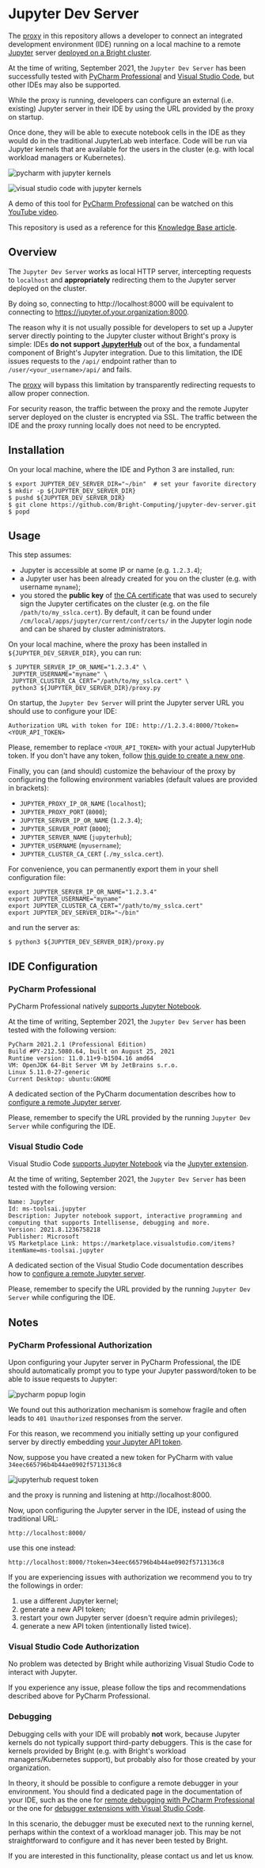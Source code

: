 # Jupyter Dev Server

The [proxy](proxy.py) in this repository allows a developer to connect an integrated development environment (IDE) running on a local machine to a remote [Jupyter](https://jupyter.org/) server [deployed on a Bright cluster](https://www.brightcomputing.com/blog/understanding-the-bright-cluster-manager-9.1-integration-with-jupyter).

At the time of writing, September 2021, the `Jupyter Dev Server` has been successfully tested with [PyCharm Professional](https://www.jetbrains.com/pycharm/) and [Visual Studio Code](https://code.visualstudio.com/), but other IDEs may also be supported.

While the proxy is running, developers can configure an external (i.e. existing) Jupyter server in their IDE by using the URL provided by the proxy on startup.

Once done, they will be able to execute notebook cells in the IDE as they would do in the traditional JupyterLab web interface.
Code will be run via Jupyter kernels that are available for the users in the cluster (e.g. with local workload managers or Kubernetes).

![pycharm with jupyter kernels](doc/jupyter-dev-server-cropped.gif)

![visual studio code with jupyter kernels](doc/vcs_screenshot.png)

A demo of this tool for [PyCharm Professional](https://www.jetbrains.com/pycharm/) can be watched on this [YouTube video](https://www.youtube.com/watch?v=fqOSfwtR1yI).

This repository is used as a reference for this [Knowledge Base article](https://kb.brightcomputing.com/knowledge-base/running-jupyter-kernels-with-pycharm/).


## Overview

The `Jupyter Dev Server` works as local HTTP server, intercepting requests to `localhost` and **appropriately** redirecting them to the Jupyter server deployed on the cluster.

By doing so, connecting to http://localhost:8000 will be equivalent to connecting to https://jupyter.of.your.organization:8000.

The reason why it is not usually possible for developers to set up a Jupyter server directly pointing to the Jupyter cluster without Bright's proxy is simple: IDEs **do not support [JupyterHub](https://jupyter.org/hub)** out of the box, a fundamental component of Bright's Jupyter integration.
Due to this limitation, the IDE issues requests to the `/api/` endpoint rather than to `/user/<your_username>/api/` and fails.

The [proxy](proxy.py) will bypass this limitation by transparently redirecting requests to allow proper connection.

For security reason, the traffic between the proxy and the remote Jupyter server deployed on the cluster is encrypted via SSL.
The traffic between the IDE and the proxy running locally does not need to be encrypted.


## Installation
On your local machine, where the IDE and Python 3 are installed, run:

```
$ export JUPYTER_DEV_SERVER_DIR="~/bin"  # set your favorite directory
$ mkdir -p ${JUPYTER_DEV_SERVER_DIR}
$ pushd ${JUPYTER_DEV_SERVER_DIR}
$ git clone https://github.com/Bright-Computing/jupyter-dev-server.git
$ popd
```


## Usage
This step assumes:
* Jupyter is accessible at some IP or name (e.g. `1.2.3.4`); 
* a Jupyter user has been already created for you on the cluster (e.g. with username `myname`);
* you stored the **public key** of [the CA certificate](https://en.wikipedia.org/wiki/Certificate_authority) that was used to securely sign the Jupyter certificates on the cluster (e.g. on the file `/path/to/my_sslca.cert`). By default, it can be found under `/cm/local/apps/jupyter/current/conf/certs/` in the Jupyter login node and can be shared by cluster administrators.

On your local machine, where the proxy has been installed in `${JUPYTER_DEV_SERVER_DIR}`, you can run: 

```
$ JUPYTER_SERVER_IP_OR_NAME="1.2.3.4" \
 JUPYTER_USERNAME="myname" \
 JUPYTER_CLUSTER_CA_CERT="/path/to/my_sslca.cert" \
 python3 ${JUPYTER_DEV_SERVER_DIR}/proxy.py
```

On startup, the `Jupyter Dev Server` will print the Jupyter server URL you should use to configure your IDE:
```
Authorization URL with token for IDE: http://1.2.3.4:8000/?token=<YOUR_API_TOKEN>
```

Please, remember to replace `<YOUR_API_TOKEN>` with your actual JupyterHub token.
If you don't have any token, follow [this guide to create a new one](https://jupyterhub.readthedocs.io/en/stable/reference/rest.html#create-an-api-token).

Finally, you can (and should) customize the behaviour of the proxy by configuring the following environment variables (default values are provided in brackets):

* `JUPYTER_PROXY_IP_OR_NAME` (`localhost`);
* `JUPYTER_PROXY_PORT` (`8000`);
* `JUPYTER_SERVER_IP_OR_NAME` (`1.2.3.4`);
* `JUPYTER_SERVER_PORT` (`8000`);
* `JUPYTER_SERVER_NAME` (`jupyterhub`);
* `JUPYTER_USERNAME` (`myusername`);
* `JUPYTER_CLUSTER_CA_CERT` (`./my_sslca.cert`).

For convenience, you can permanently export them in your shell configuration file:
```
export JUPYTER_SERVER_IP_OR_NAME="1.2.3.4"
export JUPYTER_USERNAME="myname"
export JUPYTER_CLUSTER_CA_CERT="/path/to/my_sslca.cert"
export JUPYTER_DEV_SERVER_DIR="~/bin"
```
and run the server as:
```
$ python3 ${JUPYTER_DEV_SERVER_DIR}/proxy.py
```


## IDE Configuration

### PyCharm Professional

PyCharm Professional natively [supports Jupyter Notebook](https://www.jetbrains.com/help/pycharm/configuring-jupyter-notebook.html).

At the time of writing, September 2021, the `Jupyter Dev Server` has been tested with the following version:
```
PyCharm 2021.2.1 (Professional Edition)
Build #PY-212.5080.64, built on August 25, 2021
Runtime version: 11.0.11+9-b1504.16 amd64
VM: OpenJDK 64-Bit Server VM by JetBrains s.r.o.
Linux 5.11.0-27-generic
Current Desktop: ubuntu:GNOME
```

A dedicated section of the PyCharm documentation describes how to [configure a remote Jupyter server](https://www.jetbrains.com/help/pycharm/configuring-jupyter-notebook.html#configure-server).

Please, remember to specify the URL provided by the running `Jupyter Dev Server` while configuring the IDE.


### Visual Studio Code

Visual Studio Code [supports Jupyter Notebook](https://code.visualstudio.com/docs/datascience/jupyter-notebooks) via the [Jupyter extension](https://marketplace.visualstudio.com/items?itemName=ms-toolsai.jupyter).

At the time of writing, September 2021, the `Jupyter Dev Server` has been tested with the following version:
```
Name: Jupyter
Id: ms-toolsai.jupyter
Description: Jupyter notebook support, interactive programming and computing that supports Intellisense, debugging and more.
Version: 2021.8.1236758218
Publisher: Microsoft
VS Marketplace Link: https://marketplace.visualstudio.com/items?itemName=ms-toolsai.jupyter
```

A dedicated section of the Visual Studio Code documentation describes how to [configure a remote Jupyter server](https://code.visualstudio.com/docs/datascience/jupyter-notebooks#_connect-to-a-remote-jupyter-server).

Please, remember to specify the URL provided by the running `Jupyter Dev Server` while configuring the IDE.


## Notes

### PyCharm Professional Authorization

Upon configuring your Jupyter server in PyCharm Professional, the IDE should automatically prompt you to type your Jupyter password/token to be able to issue requests to Jupyter:

![pycharm popup login](doc/pycharm_popup_login.png)

We found out this authorization mechanism is somehow fragile and often leads to `401 Unauthorized` responses from the server.

For this reason, we recommend you initially setting up your configured server by directly embedding [your Jupyter API token](https://jupyterhub.readthedocs.io/en/stable/reference/rest.html).

Now, suppose you have created a new token for PyCharm with value `34eec665796b4b44ae0902f5713136c8`

![jupyterhub request token](doc/jupyterhub_request_token.png)

and the proxy is running and listening at http://localhost:8000.

Now, upon configuring the Jupyter server in the IDE, instead of using the traditional URL:
```
http://localhost:8000/
```
use this one instead:
```
http://localhost:8000/?token=34eec665796b4b44ae0902f5713136c8
```

If you are experiencing issues with authorization we recommend you to try the followings in order:
1. use a different Jupyter kernel;
2. generate a new API token;
3. restart your own Jupyter server (doesn't require admin privileges);
4. generate a new API token (intentionally listed twice).


### Visual Studio Code Authorization

No problem was detected by Bright while authorizing Visual Studio Code to interact with Jupyter.

If you experience any issue, please follow the tips and recommendations described above for PyCharm Professional.


### Debugging

Debugging cells with your IDE will probably **not** work, because Jupyter kernels do not typically support third-party debuggers.
This is the case for kernels provided by Bright (e.g. with Bright's workload managers/Kubernetes support), but probably also for those created by your organization.

In theory, it should be possible to configure a remote debugger in your environment.
You should find a dedicated page in the documentation of your IDE, such as the one for [remote debugging with PyCharm Professional](https://www.jetbrains.com/help/pycharm/remote-debugging-with-product.html) or the one for [debugger extensions with Visual Studio Code](https://code.visualstudio.com/docs/editor/debugging#_debugger-extensions).

In this scenario, the debugger must be executed next to the running kernel, perhaps within the context of a workload manager job.
This may be not straightforward to configure and it has never been tested by Bright.

If you are interested in this functionality, please contact us and let us know.
